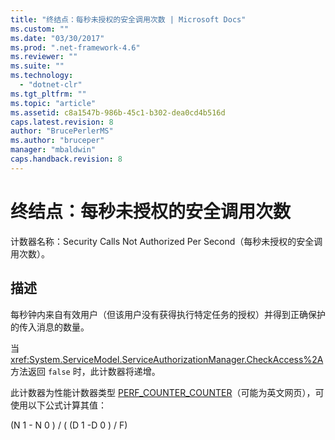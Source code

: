 ```yaml
---
title: "终结点：每秒未授权的安全调用次数 | Microsoft Docs"
ms.custom: ""
ms.date: "03/30/2017"
ms.prod: ".net-framework-4.6"
ms.reviewer: ""
ms.suite: ""
ms.technology: 
  - "dotnet-clr"
ms.tgt_pltfrm: ""
ms.topic: "article"
ms.assetid: c8a1547b-986b-45c1-b302-dea0cd4b516d
caps.latest.revision: 8
author: "BrucePerlerMS"
ms.author: "bruceper"
manager: "mbaldwin"
caps.handback.revision: 8
---
```

# 终结点：每秒未授权的安全调用次数
计数器名称：Security Calls Not Authorized Per Second（每秒未授权的安全调用次数）。  
  
## 描述  
 每秒钟内来自有效用户（但该用户没有获得执行特定任务的授权）并得到正确保护的传入消息的数量。  
  
 当 <xref:System.ServiceModel.ServiceAuthorizationManager.CheckAccess%2A> 方法返回 `false` 时，此计数器将递增。  
  
 此计数器为性能计数器类型 [PERF\_COUNTER\_COUNTER](http://go.microsoft.com/fwlink/?LinkID=94649)（可能为英文网页），可使用以下公式计算其值：  
  
 \(N 1 \- N 0 \) \/ \( \(D 1 \-D 0 \) \/ F\)